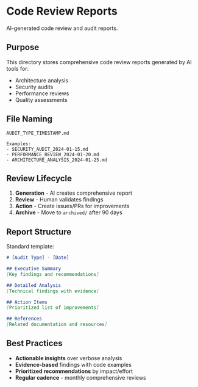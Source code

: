 # Code Review Reports

AI-generated code review and audit reports.

## Purpose

This directory stores comprehensive code review reports generated by AI tools for:
- Architecture analysis
- Security audits  
- Performance reviews
- Quality assessments

## File Naming

```
AUDIT_TYPE_TIMESTAMP.md

Examples:
- SECURITY_AUDIT_2024-01-15.md
- PERFORMANCE_REVIEW_2024-01-20.md
- ARCHITECTURE_ANALYSIS_2024-01-25.md
```

## Review Lifecycle

1. **Generation** - AI creates comprehensive report
2. **Review** - Human validates findings
3. **Action** - Create issues/PRs for improvements
4. **Archive** - Move to `archived/` after 90 days

## Report Structure

Standard template:
```markdown
# [Audit Type] - [Date]

## Executive Summary
[Key findings and recommendations]

## Detailed Analysis
[Technical findings with evidence]

## Action Items
[Prioritized list of improvements]

## References
[Related documentation and resources]
```

## Best Practices

- **Actionable insights** over verbose analysis
- **Evidence-based** findings with code examples
- **Prioritized recommendations** by impact/effort
- **Regular cadence** - monthly comprehensive reviews